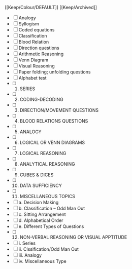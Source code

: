 [[Keep/Colour/DEFAULT]] [[Keep/Archived]] 

- [ ] Analogy
- [ ] Syllogism
- [ ] Coded equations
- [ ] Classification
- [ ] Blood Relation
- [ ] Direction questions
- [ ] Arithmetic Reasoning
- [ ] Venn Diagram
- [ ] Visual Reasoning
- [ ] Paper folding; unfolding questions
- [ ] Alphabet test
- [ ] 1. SERIES
- [ ] 2. CODING-DECODING
- [ ] 3. DIRECTION/MOVEMENT QUESTIONS
- [ ] 4. BLOOD RELATIONS QUESTIONS
- [ ] 5. ANALOGY
- [ ] 6. LOGICAL OR VENN DIAGRAMS
- [ ] 7. LOGICAL REASONING
- [ ] 8. ANALYTICAL REASONING
- [ ] 9. CUBES & DICES
- [ ] 10. DATA SUFFICIENCY
- [ ] 11. MISCELLANEOUS TOPICS
- [ ] a. Decision Making
- [ ] b. Classification – Odd Man Out
- [ ] c. Sitting Arrangement
- [ ] d. Alphabetical Order
- [ ] e. Different Types of Questions
- [ ] 12. NON-VERBAL REASONING OR VISUAL APPTITUDE
- [ ] i. Series
- [ ] ii. Clssification/Odd Man Out
- [ ] iii. Analogy
- [ ] iv. Miscellaneous Type
